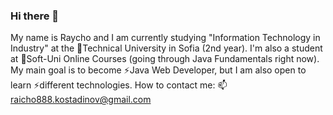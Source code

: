 ### Hi there 👋

<!--
**Raycho01/Raycho01** is a ✨ _special_ ✨ repository because its `README.md` (this file) appears on your GitHub profile.

Here are some ideas to get you started:

- 🔭 I’m currently working on ...
- 🌱 I’m currently learning ...
- 👯 I’m looking to collaborate on ...
- 🤔 I’m looking for help with ...
- 💬 Ask me about ...
- 📫 How to reach me: ...
- 😄 Pronouns: ...
- ⚡ Fun fact: ...
-->

My name is Raycho and I am currently studying "Information Technology in Industry" at the 🌱Technical University in Sofia (2nd year).
I'm also a student at 🌱Soft-Uni Online Courses (going through Java Fundamentals right now).
My main goal is to become ⚡Java Web Developer, but I am also open to learn ⚡different technologies.
How to contact me: 📫raicho888.kostadinov@gmail.com
